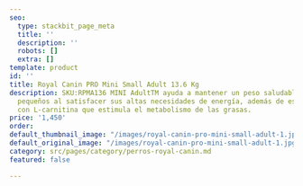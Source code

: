 ```yaml
---
seo:
  type: stackbit_page_meta
  title: ''
  description: ''
  robots: []
  extra: []
template: product
id: ''
title: Royal Canin PRO Mini Small Adult 13.6 Kg
description: SKU:RPMA136 MINI AdultTM ayuda a mantener un peso saludable en los perros
  pequeños al satisfacer sus altas necesidades de energía, además de estar formulado
  con L-carnitina que estimula el metabolismo de las grasas.
price: '1,450'
order: 
default_thumbnail_image: "/images/royal-canin-pro-mini-small-adult-1.jpg"
default_original_image: "/images/royal-canin-pro-mini-small-adult-1.jpg"
category: src/pages/category/perros-royal-canin.md
featured: false

---
```

